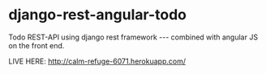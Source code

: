 django-rest-angular-todo
========================

Todo REST-API using django rest framework --- combined with angular JS on the front end.


LIVE HERE: http://calm-refuge-6071.herokuapp.com/
